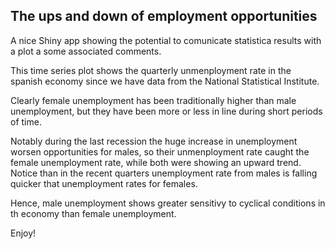 ## The ups and down of employment opportunities

A nice Shiny app showing the potential to comunicate statistica results with a plot a some associated comments.

This time series plot shows the quarterly unmenployment rate in the spanish economy since we have data from the National Statistical Institute.

Clearly female unemployment has been traditionally higher than male unemployment, but they have been more or less in line during short periods of time.

Notably during the last recession the huge increase in unemployment worsen opportunities for males, so their unmenployment rate caught the female unemployment rate, while both were showing an upward trend. Notice than in the recent quarters unemployment rate from males is falling quicker that unemployment rates for females.

Hence, male unemployment shows greater sensitivy to cyclical conditions in th economy than female unemployment.

Enjoy!
